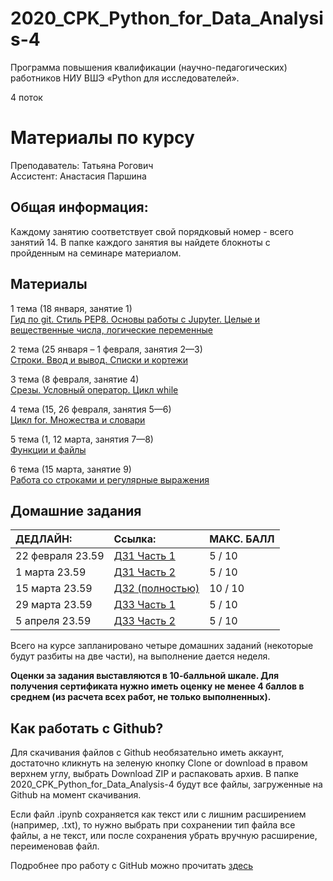 # 2020_CPK_Python_for_Data_Analysis-4

Программа повышения квалификации (научно-педагогических) работников НИУ ВШЭ
«Python для исследователей».

4 поток

# Материалы по курсу 

Преподаватель: Татьяна Рогович  
Ассистент: Анастасия Паршина  

## Общая информация:
Каждому занятию соответствует свой порядковый номер - всего занятий 14. В папке каждого занятия вы найдете блокноты с пройденным на семинаре материалом.

## Материалы
1 тема (18 января, занятие 1)  
[Гид по git. Стиль PEP8. Основы работы с Jupyter. Целые и вещественные числа, логические переменные](https://github.com/rogovich/2020_CPK_Python_for_Data_Analysis-4/tree/master/01_Introduction)

2 тема (25 января – 1 февраля, занятия 2—3)  
[Строки. Ввод и вывод. Списки и кортежи](https://github.com/rogovich/2020_CPK_Python_for_Data_Analysis-4/tree/main/02_Strings_Lists_Tuples)

3 тема (8 февраля, занятие 4)  
[Срезы. Условный оператор. Цикл while](https://github.com/rogovich/2020_CPK_Python_for_Data_Analysis-4/tree/main/03_If_Else_While)

4 тема (15, 26 февраля, занятия 5—6)  
[Цикл for. Множества и словари](https://github.com/rogovich/2020_CPK_Python_for_Data_Analysis-4/tree/main/04_Set_Dict_For)

5 тема (1, 12 марта, занятия 7—8)  
[Функции и файлы](https://github.com/rogovich/2020_CPK_Python_for_Data_Analysis-4/tree/main/05_Functions_Files)

6 тема (15 марта, занятие 9)  
[Работа со строками и регулярные выражения](https://github.com/rogovich/2020_CPK_Python_for_Data_Analysis-4/tree/main/06_Stringx_RegEx)

## Домашние задания

| ДЕДЛАЙН: | Ссылка: | МАКС. БАЛЛ |
| :- | :- | :- |
| 22 февраля 23.59 | [ДЗ1 Часть 1](https://online.hse.ru/mod/quiz/view.php?id=211513) | 5  / 10 |
| 1 марта 23.59 | [ДЗ1 Часть 2](https://online.hse.ru/mod/quiz/view.php?id=217381) | 5  / 10 |
| 15 марта 23.59 | [ДЗ2 (полностью)](https://online.hse.ru/mod/quiz/view.php?id=224434) | 10  / 10 |
| 29 марта 23.59 | [ДЗ3 Часть 1](https://online.hse.ru/mod/quiz/view.php?id=228843) | 5  / 10 |
| 5 апреля 23.59 | [ДЗ3 Часть 2](https://online.hse.ru/mod/quiz/view.php?id=230093) | 5  / 10 |


Всего на курсе запланировано четыре домашних заданий (некоторые будут разбиты на две части), на выполнение дается неделя.

**Оценки за задания выставляются в 10-балльной шкале. Для получения сертификата нужно иметь оценку не менее 4 баллов в среднем (из расчета всех работ, не только выполненных).**


## Как работать с Github?
Для скачивания файлов с Github необязательно иметь аккаунт, достаточно кликнуть на зеленую кнопку Clone or download в правом верхнем углу, выбрать Download ZIP и распаковать архив. В папке 2020_CPK_Python_for_Data_Analysis-4 будут все файлы, загруженные на Github на момент скачивания.

Если файл .ipynb сохраняется как текст или с лишним расширением (например, .txt), то нужно выбрать при сохранении тип файла все файлы, 
а не текст, или после сохранения убрать вручную расширение, переименовав файл.

Подробнее про работу с GitHub можно прочитать [здесь](https://github.com/rogovich/2020_CPK_Python_for_Data_Analysis-4/blob/master/01_Introduction/2020_CPK_1_0_git.ipynb)
